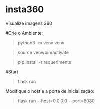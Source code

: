 # insta360
Visualize imagens 360

#Crie o Ambiente:
>python3 -m venv venv

>source venv/bin/activate

>pip install -r requeriments



#Start

>flask run

Modifique o host e a porta de inicialização:

>flask run --host=0.0.0.0 --port=8080
